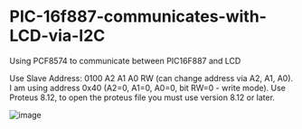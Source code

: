 # PIC-16f887-communicates-with-LCD-via-I2C
Using PCF8574 to communicate between PIC16F887 and LCD

Use Slave Address: 0100 A2 A1 A0 RW (can change address via A2, A1, A0). I am using address 0x40 (A2=0, A1=0, A0=0, bit RW=0 - write mode).
Use Proteus 8.12, to open the proteus file you must use version 8.12 or later.

![image](https://user-images.githubusercontent.com/95868397/203466750-4a0eac4e-092d-4135-b3e3-44740ddd2bfe.png)
